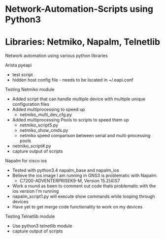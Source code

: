 # Network-Automation-Scripts using Python3
# Libraries: Netmiko, Napalm, Telnetlib
Network automation using various python libraries

Arista pyeapi
 - test script
 - hidden host config file - needs to be located in ~/.eapi.conf

Testing Netmiko module
- Added script that can handle multiple device with multiple unique configuration files
- Added multiprocessing to speed up
    - netmiko_multi_dev_cfg.py
- Added multiprocessing Pools to scripts to speed them up
    - netmiko_script5.py
    - netmiko_show_cmds.py
    - netmiko speed comparison between serial and multi-processing pools
- netmiko_script#.py
- capture output of scripts

Napalm for cisco ios
- Tested with python3.4 napalm_base and napalm_ios
- Believe the ios image I am running in GNS3 is problematic with Napalm. 
    - C7200-ADVENTERPRISEK9-M, Version 15.2(4)S7
- Work a round as been to comment out code thats problematic with the ios version I'm running
- napalm_script1.py will execute show commands while looping through devices
- Have yet to get merge code functionality to work on my devices

Testing Telnetlib module
- Use python3 telnetlib module
- capture output of scripts



